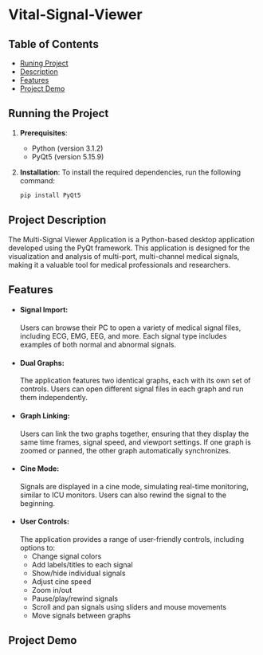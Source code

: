 # Vital-Signal-Viewer

## Table of Contents

- [Runing Project](#running-project)
- [Description](#description)
- [Features](#features)
- [Project Demo](#project-demo)

## Running the Project

1. **Prerequisites**:
   - Python (version 3.1.2)
   - PyQt5 (version 5.15.9)

2. **Installation**:
   To install the required dependencies, run the following command:
   ```bash
   pip install PyQt5

## Project Description

The Multi-Signal Viewer Application is a Python-based desktop application developed using the PyQt framework. This application is designed for the visualization and analysis of multi-port, multi-channel medical signals, making it a valuable tool for medical professionals and researchers.

## Features

- #### Signal Import:
  Users can browse their PC to open a variety of medical signal files, including ECG, EMG, EEG, and more. Each signal type includes examples of both normal and abnormal signals.
- #### Dual Graphs:
  The application features two identical graphs, each with its own set of controls. Users can open different signal files in each graph and run them independently.
- #### Graph Linking:
  Users can link the two graphs together, ensuring that they display the same time frames, signal speed, and viewport settings. If one graph is zoomed or panned, the other graph automatically synchronizes.
- #### Cine Mode:
  Signals are displayed in a cine mode, simulating real-time monitoring, similar to ICU monitors. Users can also rewind the signal to the beginning.
- #### User Controls:
  The application provides a range of user-friendly controls, including options to:
  - Change signal colors
  - Add labels/titles to each signal
  - Show/hide individual signals
  - Adjust cine speed
  - Zoom in/out
  - Pause/play/rewind signals
  - Scroll and pan signals using sliders and mouse movements
  - Move signals between graphs

## Project Demo





